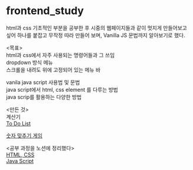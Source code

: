 # frontend_study

html과 css 기초적인 부분을 공부한 후 시중의 웹페이지들과 같이 멋지게 만들어보고 싶어 하나를 붙잡고 무작정 따라 만들어 보며, Vanilla JS 문법까지 알아보기로 했다.

<목표>   
html과 css에서 자주 사용되는 명령어들과 그 쓰임   
dropdown 방식 메뉴   
스크롤을 내려도 위에 고정되어 있는 메뉴 바   

vanila java script 사용법 및 문법   
java script에서 html, css element 를 다루는 방법   
java scrip를 활용하는 다양한 방법   


<만든 것>   
계산기   
[To  Do List](https://turtle-hwan.github.io/frontend_study/VanilaJS%20prac/)     

[숫자 맞추기 게임](https://turtle-hwan.github.io/frontend_study/VanilaJS%20prac/practice/Assignment%208/)

<공부 과정을 노션에 정리했다>   
[HTML, CSS](https://www.notion.so/html-css-js-81ab1ad78e724bf1be126b3f3046f8f4)   
[Java Script](https://www.notion.so/Java-Script-89f3758f6f74494c98a5392be6844f93#b7327c1973444e1590e83be719abfb18)   
